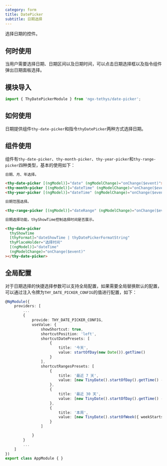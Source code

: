 ```yaml
---
category: form
title: DatePicker
subtitle: 日期选择
---
```

<alert>选择日期的控件。</alert>

## 何时使用

当用户需要选择日期、日期区间以及日期时间，可以点击日期选择框以及指令组件弹出日期面板选择。
## 模块导入
```ts
import { ThyDatePickerModule } from 'ngx-tethys/date-picker';

```
## 如何使用

日期提供组件`thy-date-picker`和指令`thyDatePicker`两种方式选择日期。

## 组件使用

组件有`thy-date-picker`、`thy-month-picker`、`thy-year-picker`和`thy-range-picker`四种类型，基本的使用如下：

```html
日期、月、年选择。

<thy-date-picker [(ngModel)]="date" (ngModelChange)="onChange($event)"></thy-date-picker>
<thy-month-picker [(ngModel)]="dateTime" (ngModelChange)="onChange($event)"></thy-month-picker>
<thy-year-picker [(ngModel)]="dateTime" (ngModelChange)="onChange($event)"></thy-year-picker>

日期范围选择。

<thy-range-picker [(ngModel)]="dateRange" (ngModelChange)="onChange($event)"></thy-range-picker>

日期选择功能，thyShowTime控制选择时间是否展示。

<thy-date-picker
  thyShowTime
  [thyFormat]="dateShowTime | thyDatePickerFormatString"
  thyPlaceHolder="选择时间"
  [(ngModel)]="dateTime"
  (ngModelChange)="onChange($event)"
></thy-date-picker>

```

<examples />

## 全局配置
对于日期选择的快捷选择参数可以支持全局配置，如果需要全局替换默认的配置，可以通过注入令牌为`THY_DATE_PICKER_CONFIG`的值进行配置，如下：
```ts
@NgModule({
    providers: [
        ...
        {
            provide: THY_DATE_PICKER_CONFIG,
            useValue: {
                showShortcut: true,
                shortcutPosition: 'left',
                shortcutDatePresets: [
                    {
                        title: '今天',
                        value: startOfDay(new Date()).getTime()
                    }
                ],
                shortcutRangesPresets: [
                    {
                        title: '最近 7 天',
                        value: [new TinyDate().startOfDay().getTime() - 3600 * 1000 * 24 * 6, new TinyDate().endOfDay().getTime()]
                    },
                    {
                        title: '最近 30 天',
                        value: [new TinyDate().startOfDay().getTime() - 3600 * 1000 * 24 * 29, new TinyDate().endOfDay().getTime()]
                    },
                    {
                        title: '本周',
                        value: [new TinyDate().startOfWeek({ weekStartsOn: 1 }).getTime(), new TinyDate().endOfDay().getTime()]
                    }
                ]

            }
        }
        ...
    ]
})
export class AppModule { }
```
